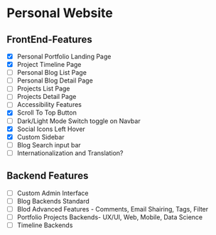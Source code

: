 # Personal Website

## FrontEnd-Features

* [x] Personal Portfolio Landing Page
* [x] Project Timeline Page
* [ ] Personal Blog List Page
* [ ] Personal Blog Detail Page
* [ ] Projects List Page
* [ ] Projects Detail Page
* [ ] Accessibility Features
* [x] Scroll To Top Button
* [ ] Dark/Light Mode Switch toggle on Navbar
* [x] Social Icons Left Hover
* [x] Custom Sidebar
* [ ] Blog Search input bar
* [ ] Internationalization and Translation?

## Backend Features

* [ ] Custom Admin Interface
* [ ] Blog Backends Standard
* [ ] Blod Advanced Features - Comments, Email Shairing, Tags, Filter
* [ ] Portfolio Projects Backends- UX/UI, Web, Mobile, Data Science
* [ ] Timeline Backends
